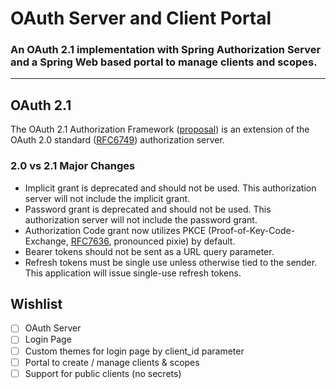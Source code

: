 # OAuth Server and Client Portal
### An OAuth 2.1 implementation with Spring Authorization Server and a Spring Web based portal to manage clients and scopes.

<hr>

## OAuth 2.1
The OAuth 2.1 Authorization Framework ([proposal](https://datatracker.ietf.org/doc/html/draft-ietf-oauth-v2-1-10)) is an extension of the OAuth 2.0 standard ([RFC6749](https://datatracker.ietf.org/doc/html/rfc6749)) authorization server. 
### 2.0 vs 2.1 Major Changes
- Implicit grant is deprecated and should not be used. This authorization server will not include the implicit grant.
- Password grant is deprecated and should not be used. This authorization server will not include the password grant.
- Authorization Code grant now utilizes PKCE (Proof-of-Key-Code-Exchange, [RFC7636](https://datatracker.ietf.org/doc/html/rfc7636), pronounced pixie) by default.
- Bearer tokens should not be sent as a URL query parameter.
- Refresh tokens must be single use unless otherwise tied to the sender. This application will issue single-use refresh tokens.

## Wishlist
- [ ] OAuth Server
- [ ] Login Page
- [ ] Custom themes for login page by client_id parameter
- [ ] Portal to create / manage clients & scopes
- [ ] Support for public clients (no secrets)
